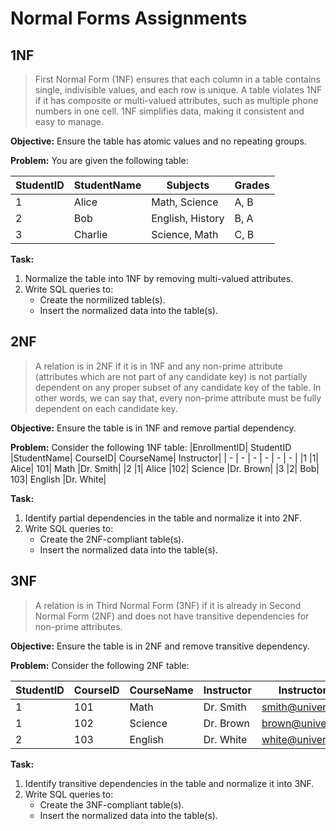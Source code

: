 # Normal Forms Assignments

## 1NF

> First Normal Form (1NF) ensures that each column in a table contains single, indivisible values, and each row is unique. A table violates 1NF if it has composite or multi-valued attributes, such as multiple phone numbers in one cell. 1NF simplifies data, making it consistent and easy to manage.

**Objective:** Ensure the table has atomic values and no repeating groups.

**Problem:** You are given the following table:

| StudentID | StudentName | Subjects         | Grades |
| --------- | ----------- | ---------------- | ------ |
| 1         | Alice       | Math, Science    | A, B   |
| 2         | Bob         | English, History | B, A   |
| 3         | Charlie     | Science, Math    | C, B   |

**Task:**

1. Normalize the table into 1NF by removing multi-valued attributes.
2. Write SQL queries to:
    - Create the normilized table(s).
    - Insert the normalized data into the table(s).

## 2NF

> A relation is in 2NF if it is in 1NF and any non-prime attribute (attributes which are not part of any candidate key) is not partially dependent on any proper subset of any candidate key of the table. In other words, we can say that, every non-prime attribute must be fully dependent on each candidate key.

**Objective:** Ensure the table is in 1NF and remove partial dependency.

**Problem:** Consider the following 1NF table:
|EnrollmentID| StudentID |StudentName| CourseID| CourseName| Instructor|
| - | - | - | - | - | - |
|1 |1| Alice| 101| Math |Dr. Smith|
|2 |1| Alice |102| Science |Dr. Brown|
|3 |2| Bob| 103| English |Dr. White|

**Task:**

1. Identify partial dependencies in the table and normalize it into 2NF.
2. Write SQL queries to:
    - Create the 2NF-compliant table(s).
    - Insert the normalized data into the table(s).

## 3NF

> A relation is in Third Normal Form (3NF) if it is already in Second Normal Form (2NF) and does not have transitive dependencies for non-prime attributes.

**Objective:** Ensure the table is in 2NF and remove transitive dependency.

**Problem:** Consider the following 2NF table:

| StudentID | CourseID | CourseName | Instructor | InstructorEmail      |
| --------- | -------- | ---------- | ---------- | -------------------- |
| 1         | 101      | Math       | Dr. Smith  | smith@university.com |
| 1         | 102      | Science    | Dr. Brown  | brown@university.com |
| 2         | 103      | English    | Dr. White  | white@university.com |

**Task:**

1. Identify transitive dependencies in the table and normalize it into 3NF.
2. Write SQL queries to:
    - Create the 3NF-compliant table(s).
    - Insert the normalized data into the table(s).
